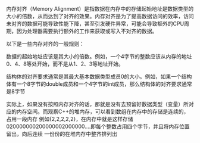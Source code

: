 内存对齐（Memory Alignment）是指数据在内存中的存储起始地址是数据类型的大小的倍数，从而达到了对齐的效果。内存对齐是为了提高数据访问的效率，访问未对齐的数据可能导致性能下降，甚至引发硬件异常，可能会导致额外的CPU周期，因为处理器需要执行额外的工作来获取或写入不对齐的数据。



以下是一些内存对齐的一般规则：

数据的起始地址应该是其大小的倍数。例如，一个4字节的整数应该从内存的地址0、4、8等处开始，而不是从1、2、3等地址开始。

结构体的对齐要求通常是其最大基本数据类型成员0的大小。例如，如果一个结构体有一个8字节的double成员和一个4字节的int成员，那么结构体的对齐要求通常是8字节



实际上，如果没有按照内存对齐的话，那就是没有去预留好数据类型（变量）所对应的内存空间。而观察C++的堆内存，可以看到数组在内存中的存储是连续的，占用一段内存 例如{2,2,2,2,2}，在内存中就是这样存储 020000000200000002000000....即每个整数占用四个字节，并且将内存位置留出，向后连续 一份份的在堆内存中整齐排列出